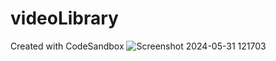 # videoLibrary
Created with CodeSandbox
![Screenshot 2024-05-31 121703](https://github.com/keshav97-git/videoLibrary/assets/73109809/6c044612-0d06-4992-b704-c561b30e83bd)

